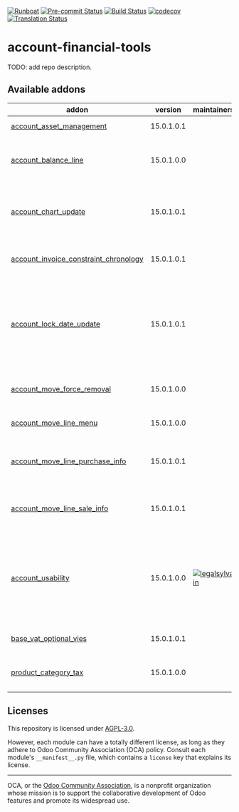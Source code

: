 
[![Runboat](https://img.shields.io/badge/runboat-Try%20me-875A7B.png)](https://runboat.odoo-community.org/builds?repo=OCA/account-financial-tools&target_branch=15.0)
[![Pre-commit Status](https://github.com/OCA/account-financial-tools/actions/workflows/pre-commit.yml/badge.svg?branch=15.0)](https://github.com/OCA/account-financial-tools/actions/workflows/pre-commit.yml?query=branch%3A15.0)
[![Build Status](https://github.com/OCA/account-financial-tools/actions/workflows/test.yml/badge.svg?branch=15.0)](https://github.com/OCA/account-financial-tools/actions/workflows/test.yml?query=branch%3A15.0)
[![codecov](https://codecov.io/gh/OCA/account-financial-tools/branch/15.0/graph/badge.svg)](https://codecov.io/gh/OCA/account-financial-tools)
[![Translation Status](https://translation.odoo-community.org/widgets/account-financial-tools-15-0/-/svg-badge.svg)](https://translation.odoo-community.org/engage/account-financial-tools-15-0/?utm_source=widget)

<!-- /!\ do not modify above this line -->

# account-financial-tools

TODO: add repo description.

<!-- /!\ do not modify below this line -->

<!-- prettier-ignore-start -->

[//]: # (addons)

Available addons
----------------
addon | version | maintainers | summary
--- | --- | --- | ---
[account_asset_management](account_asset_management/) | 15.0.1.0.1 |  | Assets Management
[account_balance_line](account_balance_line/) | 15.0.1.0.0 |  | Display balance totals in move line view
[account_chart_update](account_chart_update/) | 15.0.1.0.1 |  | Wizard to update a company's account chart from a template
[account_invoice_constraint_chronology](account_invoice_constraint_chronology/) | 15.0.1.0.1 |  | Account Invoice Constraint Chronology
[account_lock_date_update](account_lock_date_update/) | 15.0.1.0.1 |  | Allow an Account adviser to update locking date without having access to all technical settings
[account_move_force_removal](account_move_force_removal/) | 15.0.1.0.0 |  | Allow force removal account moves
[account_move_line_menu](account_move_line_menu/) | 15.0.1.0.0 |  | Adds a Journal Items menu
[account_move_line_purchase_info](account_move_line_purchase_info/) | 15.0.1.0.1 |  | Introduces the purchase order line to the journal items
[account_move_line_sale_info](account_move_line_sale_info/) | 15.0.1.0.1 |  | Introduces the purchase order line to the journal items
[account_usability](account_usability/) | 15.0.1.0.0 | [![legalsylvain](https://github.com/legalsylvain.png?size=30px)](https://github.com/legalsylvain) | Adds missing menu entries for Account module and adds the option to enable Saxon Accounting
[base_vat_optional_vies](base_vat_optional_vies/) | 15.0.1.0.1 |  | Optional validation of VAT via VIES
[product_category_tax](product_category_tax/) | 15.0.1.0.0 |  | Configure taxes in the product category

[//]: # (end addons)

<!-- prettier-ignore-end -->

## Licenses

This repository is licensed under [AGPL-3.0](LICENSE).

However, each module can have a totally different license, as long as they adhere to Odoo Community Association (OCA)
policy. Consult each module's `__manifest__.py` file, which contains a `license` key
that explains its license.

----
OCA, or the [Odoo Community Association](http://odoo-community.org/), is a nonprofit
organization whose mission is to support the collaborative development of Odoo features
and promote its widespread use.
